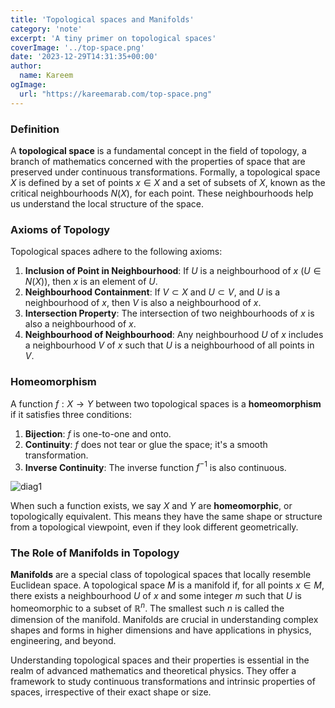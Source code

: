 ```yaml
---
title: 'Topological spaces and Manifolds'
category: 'note'
excerpt: 'A tiny primer on topological spaces'
coverImage: '../top-space.png'
date: '2023-12-29T14:31:35+00:00'
author:
  name: Kareem
ogImage:
  url: "https://kareemarab.com/top-space.png"
---
```


### Definition
A **topological space** is a fundamental concept in the field of topology, a branch of mathematics concerned with the properties of space that are preserved under continuous transformations. Formally, a topological space $X$ is defined by a set of points $x \in X$ and a set of subsets of $X$, known as the critical neighbourhoods $N(X)$, for each point. These neighbourhoods help us understand the local structure of the space.

### Axioms of Topology
Topological spaces adhere to the following axioms:

1. **Inclusion of Point in Neighbourhood**: If $U$ is a neighbourhood of $x$ ($U \in N(X)$), then $x$ is an element of $U$.
2. **Neighbourhood Containment**: If $V \subset X$ and $U \subset V$, and $U$ is a neighbourhood of $x$, then $V$ is also a neighbourhood of $x$.
3. **Intersection Property**: The intersection of two neighbourhoods of $x$ is also a neighbourhood of $x$.
4. **Neighbourhood of Neighbourhood**: Any neighbourhood $U$ of $x$ includes a neighbourhood $V$ of $x$ such that $U$ is a neighbourhood of all points in $V$.

### Homeomorphism
A function $f: X \rightarrow Y$ between two topological spaces is a **homeomorphism** if it satisfies three conditions:

1. **Bijection**: $f$ is one-to-one and onto.
2. **Continuity**: $f$ does not tear or glue the space; it's a smooth transformation.
3. **Inverse Continuity**: The inverse function $f^{-1}$ is also continuous.

![diag1](../top-sp-d1.png "Diag1")

When such a function exists, we say $X$ and $Y$ are **homeomorphic**, or topologically equivalent. This means they have the same shape or structure from a topological viewpoint, even if they look different geometrically.

### The Role of Manifolds in Topology

**Manifolds** are a special class of topological spaces that locally resemble Euclidean space. A topological space $M$ is a manifold if, for all points $x \in M$, there exists a neighbourhood $U$ of $x$ and some integer $m$ such that $U$ is homeomorphic to a subset of $\mathbb{R}^n$. The smallest such $n$ is called the dimension of the manifold. Manifolds are crucial in understanding complex shapes and forms in higher dimensions and have applications in physics, engineering, and beyond.

Understanding topological spaces and their properties is essential in the realm of advanced mathematics and theoretical physics. They offer a framework to study continuous transformations and intrinsic properties of spaces, irrespective of their exact shape or size.
